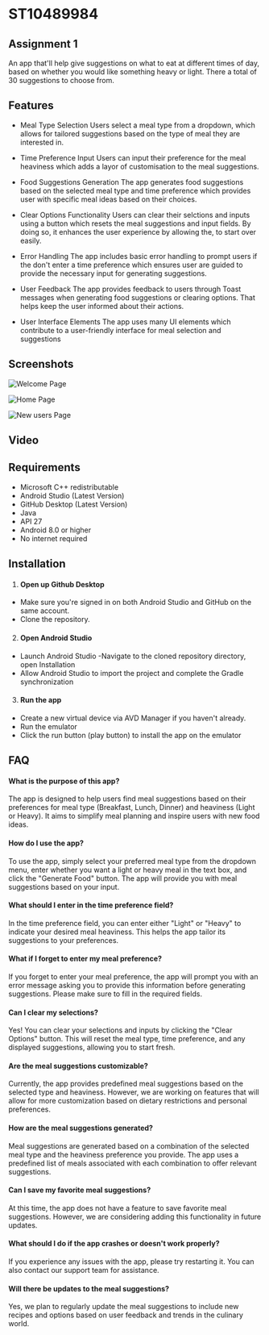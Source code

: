 
# ST10489984
## Assignment 1

An app that'll help give suggestions on what to eat at different times of day, based on whether you would like something heavy or light. There a total of 30 suggestions to choose from.


## Features

- Meal Type Selection
Users select a meal type from a dropdown, which allows for tailored suggestions based on the type of meal they are interested in.

- Time Preference Input
Users can input their preference for the meal heaviness which adds a layor of customisation to the meal suggestions.

- Food Suggestions Generation
The app generates food suggestions based on the selected meal type and time preference which provides user with specific meal ideas based on their choices.

- Clear Options Functionality
Users can clear their selctions and inputs using a button which resets the meal suggestions and input fields. By doing so, it enhances the user experience by allowing the, to start over easily.

- Error Handling
The app includes basic error handling to prompt users if the don't enter a time preference which ensures user are guided to provide the necessary input for generating suggestions.

- User Feedback
The app provides feedback to users through Toast messages when generating food suggestions or clearing options. That helps keep the user informed about their actions.

- User Interface Elements
The app uses many UI elements which contribute to a user-friendly interface for meal selection and suggestions


## Screenshots


![Welcome Page](https://github.com/user-attachments/assets/fb20dbed-bb5b-45ce-9f3c-81860eb6016d)

![Home Page](https://github.com/user-attachments/assets/1c9b12ee-56b2-4464-971c-ed05155ce52c)

![New users Page](https://github.com/user-attachments/assets/cc096366-7377-43c3-b771-fc0758b7e079)


## Video
## Requirements

- Microsoft C++ redistributable
- Android Studio (Latest Version)
- GitHub Desktop (Latest Version)
- Java
- API 27
- Android 8.0 or higher
- No internet required

## Installation

1. #### Open up Github Desktop
- Make sure you're signed in on both Android Studio and GitHub on the same account.
- Clone the repository.

2. #### Open Android Studio
- Launch Android Studio
-Navigate to the cloned repository directory, open Installation
- Allow Android Studio to import the project and complete the Gradle synchronization

3. #### Run the app
- Create a new virtual device via AVD Manager if you haven't already.
- Run the emulator 
- Click the run button (play button) to install the app on the emulator 




    
## FAQ

#### What is the purpose of this app?

The app is designed to help users find meal suggestions based on their preferences for meal type (Breakfast, Lunch, Dinner) and heaviness (Light or Heavy). It aims to simplify meal planning and inspire users with new food ideas.

#### How do I use the app?

To use the app, simply select your preferred meal type from the dropdown menu, enter whether you want a light or heavy meal in the text box, and click the "Generate Food" button. The app will provide you with meal suggestions based on your input.

#### What should I enter in the time preference field?

In the time preference field, you can enter either "Light" or "Heavy" to indicate your desired meal heaviness. This helps the app tailor its suggestions to your preferences.

#### What if I forget to enter my meal preference?

If you forget to enter your meal preference, the app will prompt you with an error message asking you to provide this information before generating suggestions. Please make sure to fill in the required fields.

#### Can I clear my selections?

Yes! You can clear your selections and inputs by clicking the "Clear Options" button. This will reset the meal type, time preference, and any displayed suggestions, allowing you to start fresh.

#### Are the meal suggestions customizable?

Currently, the app provides predefined meal suggestions based on the selected type and heaviness. However, we are working on features that will allow for more customization based on dietary restrictions and personal preferences.

#### How are the meal suggestions generated?

Meal suggestions are generated based on a combination of the selected meal type and the heaviness preference you provide. The app uses a predefined list of meals associated with each combination to offer relevant suggestions.

#### Can I save my favorite meal suggestions?

At this time, the app does not have a feature to save favorite meal suggestions. However, we are considering adding this functionality in future updates.

#### What should I do if the app crashes or doesn't work properly?

If you experience any issues with the app, please try restarting it. You can also contact our support team for assistance.

#### Will there be updates to the meal suggestions?

Yes, we plan to regularly update the meal suggestions to include new recipes and options based on user feedback and trends in the culinary world.



